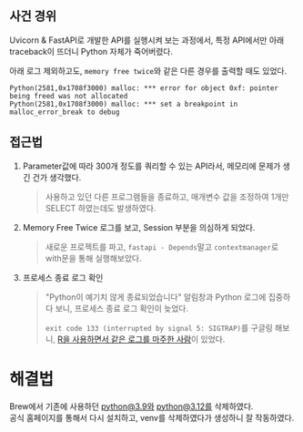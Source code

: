 ## 사건 경위

Uvicorn & FastAPI로 개발한 API를 실행시켜 보는 과정에서, 특정  API에서만 아래 traceback이 뜨더니 Python 자체가 죽어버렸다.  

아래 로그 제외하고도, `memory free twice`와 같은 다른 경우를 출력할 때도 있었다.  

```
Python(2581,0x1708f3000) malloc: *** error for object 0xf: pointer being freed was not allocated 
Python(2581,0x1708f3000) malloc: *** set a breakpoint in malloc_error_break to debug
```


## 접근법
1. Parameter값에 따라 300개 정도를 쿼리할 수 있는 API라서, 메모리에 문제가 생긴 건가 생각했다.  
    > 사용하고 있던 다른 프로그램들을 종료하고, 매개변수 값을 조정하여 1개만 SELECT 하였는데도 발생하였다.


2. Memory Free Twice 로그를 보고, Session 부분을 의심하게 되었다.  
	>새로운 프로젝트를 파고, `fastapi - Depends`말고 `contextmanager`로 with문을 통해 실행해보았다.  


3. 프로세스 종료 로그 확인
	> "Python이 예기치 않게 종료되었습니다" 알림창과 Python 로그에 집중하다 보니, 프로세스 종료 로그 확인이 늦었다.
	> 
	> `exit code 133 (interrupted by signal 5: SIGTRAP)`를 구글링 해보니, [R을 사용하면서 같은 로그를 마주한 사람](https://stackoverflow.com/questions/74325059/process-finished-with-exit-code-133-interrupted-by-signal-5-sigtrap)이 있었다.


# 해결법
Brew에서 기존에 사용하던 python@3.9와 python@3.12를 삭제하였다.    
공식 홈페이지를 통해서 다시 설치하고, venv를 삭제하였다가 생성하니 잘 작동하였다.

